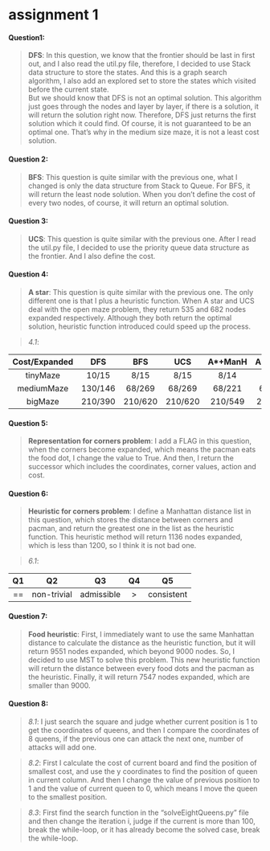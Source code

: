 # assignment 1

#### Question1:  
>**DFS**: In this question, we know that the frontier should be last in first out, and I also read the util.py file, therefore, I decided to use Stack data structure to store the states. And this is a graph search algorithm, I also add an explored set to store the states which visited before the current state.  
But we should know that DFS is not an optimal solution. This algorithm just goes through the nodes and layer by layer, if there is a solution, it will return the solution right now. Therefore, DFS just returns the first solution which it could find. Of course, it is not guaranteed to be an optimal one. That’s why in the medium size maze, it is not a least cost solution.  

#### Question 2:
>**BFS**: This question is quite similar with the previous one, what I changed is only the data structure from Stack to Queue.
For BFS, it will return the least node solution. When you don’t define the cost of every two nodes, of course, it will return an optimal solution.

#### Question 3:
>**UCS**: This question is quite similar with the previous one. After I read the util.py file, I decided to use the priority queue data structure as the frontier. And I also define the cost.

#### Question 4:
>**A star**: This question is quite similar with the previous one. The only different one is that I plus a heuristic function.
When A star and UCS deal with the open maze problem, they return 535 and 682 nodes expanded respectively. Although they both return the optimal solution, heuristic function introduced could speed up the process.

>*4.1*:

| Cost/Expanded | DFS   | BFS | UCS | A*+ManH | A*+EucH |
| :-----------: | :-:   | :-: | :-: | :-----: | :-----: |
| tinyMaze      | 10/15 | 8/15| 8/15| 8/14    | 8/13    |
| mediumMaze    | 130/146|68/269|68/269|68/221|68/226   |
| bigMaze       |210/390|210/620|210/620|210/549|210/557|

#### Question 5:
>**Representation for corners problem**: I add a FLAG in this question, when the corners become expanded, which means the pacman eats the food dot, I change the value to True. And then, I return the successor which includes the coordinates, corner values, action and cost.

#### Question 6:
>**Heuristic for corners problem**: I define a Manhattan distance list in this question, which stores the distance between corners and pacman, and return the greatest one in the list as the heuristic function.
This heuristic method will return 1136 nodes expanded, which is less than 1200, so I think it is not bad one.

>*6.1*:   

| Q1 | Q2 | Q3 | Q4 | Q5 |
| :-: | :-: | :-: | :-: | :-: |
| == | non-trivial | admissible | > | consistent |

#### Question 7:
>**Food heuristic**: First, I immediately want to use the same Manhattan distance to calculate the distance as the heuristic function, but it will return 9551 nodes expanded, which beyond 9000 nodes. So, I decided to use MST to solve this problem. This new heuristic function will return the distance between every food dots and the pacman as the heuristic. Finally, it will return 7547 nodes expanded, which are smaller than 9000.

#### Question 8:
>*8.1*: I just search the square and judge whether current position is 1 to get the coordinates of queens, and then I compare the coordinates of 8 queens, if the previous one can attack the next one, number of attacks will add one.  

>*8.2*: First I calculate the cost of current board and find the position of smallest cost, and use the y coordinates to find the position of queen in current column. And then I change the value of previous position to 1 and the value of current queen to 0, which means I move the queen to the smallest position.  

>*8.3*: First find the search function in the “solveEightQueens.py” file and then change the iteration i, judge if the current is more than 100, break the while-loop, or it has already become the solved case, break the while-loop.
